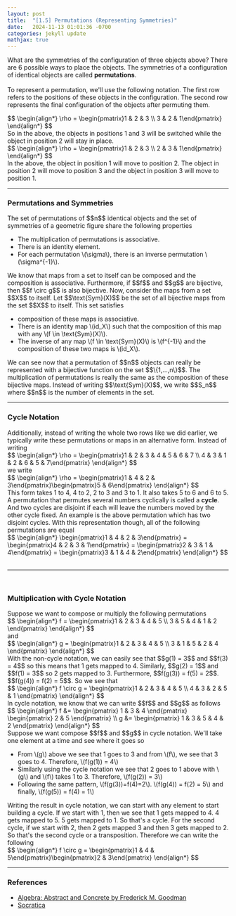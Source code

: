 ```yaml
---
layout: post
title:  "[1.5] Permutations (Representing Symmetries)"
date:   2024-11-13 01:01:36 -0700
categories: jekyll update
mathjax: true
---
```

What are the symmetries of the configuration of three objects above? There are 6 possible ways to place the objects. The symmetries of a configuration of identical objects are called <b>permutations</b>. 
<br>
<br>
To represent a permutation, we'll use the following notation. The first row refers to the positions of these objects in the configuration. The second row represents the final configuration of the objects after permuting them.
<div>
	$$
	\begin{align*}
	 \rho = \begin{pmatrix}1 & 2 & 3 \\ 3 & 2 & 1\end{pmatrix}
	\end{align*}
	$$
</div>
So in the above, the objects in positions 1 and 3 will be switched while the object in position 2 will stay in place. 
<div>
	$$
	\begin{align*}
	 \rho = \begin{pmatrix}1 & 2 & 3 \\ 2 & 3 & 1\end{pmatrix}
	\end{align*}
	$$
</div>
In the above, the object in position 1 will move to position 2. The object in position 2 will move to position 3 and the object in position 3 will move to position 1.
<hr>

<!------------------------------------------------------------------------>
<h3>Permutations and Symmetries</h3>
The set of permutations of $$n$$ identical objects and the set of symmetries of a geometric figure share the following properties
<ul>
	<li>The multiplication of permutations is associative.</li>
	<li>There is an identity element.</li>
	<li>For each permutation \(\sigma\), there is an inverse permutation \(\sigma^{-1}\).</li>
</ul>
We know that maps from a set to itself can be composed and the composition is associative. Furthermore, if $$f$$ and $$g$$ are bijective, then $$f \circ g$$ is also bijective. Now, consider the maps from a set $$X$$ to itself. Let $$\text{Sym}(X)$$ be the set of all bijective maps from the set $$X$$ to itself. This set satisfies
<ul>
	<li>composition of these maps is associative.</li>
	<li>There is an identity map \(id_X\) such that the composition of this map with any \(f \in \text{Sym}(X)\).</li>
	<li>The inverse of any map \(f \in \text{Sym}(X)\) is \(f^{-1}\) and the composition of these two maps is \(id_X\).</li>
</ul>
We can see now that a permutation of $$n$$ objects can really be represented with a bijective function on the set $$\{1,...,n\}$$. The multiplication of permutations is really the same as the composition of these bijective maps. Instead of writing $$\text{Sym}(X)$$, we write $$S_n$$ where $$n$$ is the number of elements in the set.
<hr>

<!------------------------------------------------------------------------>
<h3>Cycle Notation</h3>
Additionally, instead of writing the whole two rows like we did earlier, we typically write these permutations or maps in an alternative form. Instead of writing
<div>
	$$
	\begin{align*}
	 \rho = \begin{pmatrix}1 & 2 & 3 & 4 & 5 & 6 & 7 \\ 4 & 3 & 1 & 2 & 6 & 5 & 7\end{pmatrix}
	\end{align*}
	$$
</div>
we write
<div>
	$$
	\begin{align*}
	 \rho = \begin{pmatrix}1 & 4 & 2 & 3\end{pmatrix}\begin{pmatrix}5 & 6\end{pmatrix}
	\end{align*}
	$$
</div>
This form takes 1 to 4, 4 to 2, 2 to 3 and 3 to 1. It also takes 5 to 6 and 6 to 5. A permutation that permutes several numbers cyclically is called a <b>cycle</b>. And two cycles are disjoint if each will leave the numbers moved by the other cycle fixed. An example is the above permutation which has two disjoint cycles. With this representation though, all of the following permutations are equal
<div>
	$$
	\begin{align*}
	 \begin{pmatrix}1 & 4 & 2 & 3\end{pmatrix} = \begin{pmatrix}4 & 2 & 3 & 1\end{pmatrix} = \begin{pmatrix}2 & 3 & 1 & 4\end{pmatrix} = \begin{pmatrix}3 & 1 & 4 & 2\end{pmatrix}
	\end{align*}
	$$
</div>
<br>
<hr>
<br>
<!------------------------------------------------------------------------>
<h3>Multiplication with Cycle Notation</h3>
Suppose we want to compose or multiply the following permutations
<div>
	$$
	\begin{align*}
	 f = \begin{pmatrix}1 & 2 & 3 & 4 & 5 \\ 3 & 5 & 4 & 1 & 2 \end{pmatrix}
	\end{align*}
	$$
</div>
and 
<div>
	$$
	\begin{align*}
	 g = \begin{pmatrix}1 & 2 & 3 & 4 & 5 \\ 3 & 1 & 5 & 2 & 4 \end{pmatrix}
	\end{align*}
	$$
</div>
With the non-cycle notation, we can easily see that $$g(1) = 3$$ and $$f(3) = 4$$ so this means that 1 gets mapped to 4. Similarly, $$g(2) = 1$$ and $$f(1) = 3$$ so 2 gets mapped to 3. Furthermore, $$f(g(3)) = f(5) = 2$$. $$f(g(4)) = f(2) = 5$$. So we see that
<div>
	$$
	\begin{align*}
	 f \circ g = \begin{pmatrix}1 & 2 & 3 & 4 & 5 \\ 4 & 3 & 2 & 5 & 1 \end{pmatrix}
	\end{align*}
	$$
</div>
In cycle notation, we know that we can write $$f$$ and $$g$$ as follows
<div>
	$$
	\begin{align*}
	 f &= \begin{pmatrix} 1 & 3 & 4 \end{pmatrix} \begin{pmatrix} 2 & 5 \end{pmatrix} \\
	 g &= \begin{pmatrix} 1 & 3 & 5 & 4 & 2 \end{pmatrix}
	\end{align*}
	$$
</div>
Suppose we want compose $$f$$ and $$g$$ in cycle notation. We'll take one element at a time and see where it goes so
<ul>
	<li>From \(g\) above we see that 1 goes to 3 and from \(f\), we see that 3 goes to 4. Therefore, \(f(g(1)) = 4\)</li>
	<li>Similarly using the cycle notation we see that 2 goes to 1 above with \(g\) and \(f\) takes 1 to 3. Therefore, \(f(g(2)) = 3\)</li>
	<li>Following the same pattern, \(f(g(3))=f(4)=2\). \(f(g(4)) = f(2) = 5\) and finally, \(f(g(5)) = f(4) = 1\)</li>
</ul>
Writing the result in cycle notation, we can start with any element to start building a cycle. If we start with 1, then we see that 1 gets mapped to 4. 4 gets mapped to 5. 5 gets mapped to 1. So that's a cycle. For the second cycle, if we start with 2, then 2 gets mapped 3 and then 3 gets mapped to 2. So that's the second cycle or a transposition. Therefore we can write the following
<div>
	$$
	\begin{align*}
	 f \circ g = \begin{pmatrix}1 & 4 & 5\end{pmatrix}\begin{pmatrix}2 & 3\end{pmatrix}
	\end{align*}
	$$
</div>
<hr>

<!------------------------------------------------------------------------>
<h3>References</h3>
<ul>
<li><a href="https://homepage.divms.uiowa.edu/~goodman/algebrabook.dir/algebrabook.html">Algebra: Abstract and Concrete by Frederick M. Goodman</a></li>
<li><a href="https://www.youtube.com/watch?v=MpKG6FmcIHk">Socratica</a></li>
</ul>






















